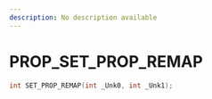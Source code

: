 ```yaml
---
description: No description available 
---
```


# PROP\_SET_PROP_REMAP

```cpp
int SET_PROP_REMAP(int _Unk0, int _Unk1);
```